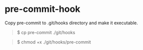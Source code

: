 # pre-commit-hook

Copy pre-commit to .git/hooks directory and make it executable. 
> $ cp pre-commit ./git/hooks

> $ chmod +x ./git/hooks/pre-commit
